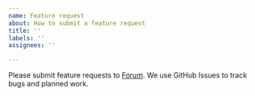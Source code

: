 ```yaml
---
name: Feature request
about: How to submit a feature request
title: ''
labels: ''
assignees: ''

---
```


Please submit feature requests to [Forum](https://forum.codeigniter.com/forumdisplay.php?fid=29).
We use GitHub Issues to track bugs and planned work.
